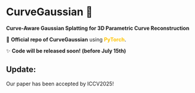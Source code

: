 # CurveGaussian 🌟  

**Curve-Aware Gaussian Splatting for 3D Parametric Curve Reconstruction**  


🚀 ​**Official repo of CurveGaussian** using <span style="color: #FFC300;">**PyTorch**</span>.   



✨ ​**Code will be released soon! (before July 15th)** 


## Update:

Our paper has been accepted by ICCV2025!





